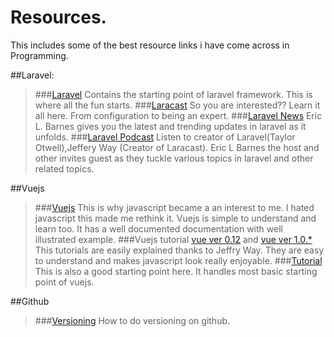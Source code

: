 # Resources.

This includes some of the best resource links i have come across in Programming.

##Laravel:
>###[Laravel](http://laravel.com/docs/5.1)
>Contains the starting point of laravel framework. This is where all the fun starts.
###[Laracast](https://laracasts.com)
>So you are interested?? Learn it all here. From configuration to being an expert.
###[Laravel News](https://laravel-news.com/blog/)
>Eric L. Barnes gives you the latest and trending updates in laravel as it unfolds.
###[Laravel Podcast](http://www.laravelpodcast.com/)
>Listen  to creator of Laravel(Taylor Otwell),Jeffery Way (Creator of Laracast). Eric L Barnes the host and other invites guest
>as they tuckle various topics in laravel and other related topics.

##Vuejs
>###[Vuejs](http://vuejs.org/guide/)
>This is why javascript became a an interest to me. I hated javascript this made me rethink it.
>Vuejs is simple to understand and learn too. It has a well documented documentation with well illustrated example.
###Vuejs tutorial [vue ver 0.12](https://laracasts.com/series/learning-vuejs) and [vue ver 1.0.*](https://laracasts.com/series/learning-vue-step-by-step)
>This tutorials are easily explained thanks to Jeffry Way. They are easy to understand and makes javascript look really enjoyable. 
>###[Tutorial](http://vegibit.com/vue-js-tutorial/)
>This is also a good starting point here. It handles most basic starting  point of vuejs.


##Github
>###[Versioning](http://nvie.com/posts/a-successful-git-branching-model/)
>How to do versioning on github.


